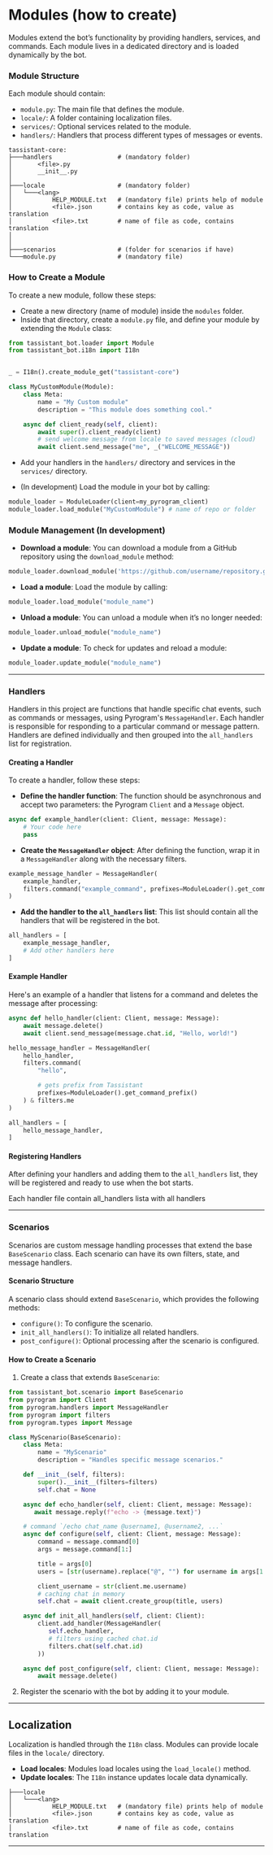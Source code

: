 # Modules (how to create)

Modules extend the bot’s functionality by providing handlers, services, and commands. Each module lives in a dedicated directory and is loaded dynamically by the bot.

### Module Structure

Each module should contain:

- `module.py`: The main file that defines the module.
- `locale/`: A folder containing localization files.
- `services/`: Optional services related to the module.
- `handlers/`: Handlers that process different types of messages or events.

```
tassistant-core:
├───handlers                  # (mandatory folder)
│       <file>.py
│       __init__.py
│
├───locale                    # (mandatory folder)
│   └───<lang>
│           HELP_MODULE.txt   # (mandatory file) prints help of module
│           <file>.json       # contains key as code, value as translation
│           <file>.txt        # name of file as code, contains translation
│
│
├───scenarios                 # (folder for scenarios if have)
└───module.py                 # (mandatory file)
```
### How to Create a Module

To create a new module, follow these steps:

- Create a new directory (name of module) inside the `modules` folder.
- Inside that directory, create a `module.py` file, and define your module by extending the `Module` class:

```python
from tassistant_bot.loader import Module
from tassistant_bot.i18n import I18n


_ = I18n().create_module_get("tassistant-core")

class MyCustomModule(Module):
    class Meta:
        name = "My Custom module"
        description = "This module does something cool."

    async def client_ready(self, client):
        await super().client_ready(client)
        # send welcome message from locale to saved messages (cloud)
        await client.send_message("me", _("WELCOME_MESSAGE"))
```

- Add your handlers in the `handlers/` directory and services in the `services/` directory.

- (In development) Load the module in your bot by calling:

```python
module_loader = ModuleLoader(client=my_pyrogram_client)
module_loader.load_module("MyCustomModule") # name of repo or folder
```

### Module Management (In development)

- **Download a module**: You can download a module from a GitHub repository using the `download_module` method:

```python
module_loader.download_module('https://github.com/username/repository.git')
```

- **Load a module**: Load the module by calling:

```python
module_loader.load_module("module_name")
```

- **Unload a module**: You can unload a module when it’s no longer needed:

```python
module_loader.unload_module("module_name")
```

- **Update a module**: To check for updates and reload a module:

```python
module_loader.update_module("module_name")
```

---


### Handlers

Handlers in this project are functions that handle specific chat events, such as commands or messages, using Pyrogram's `MessageHandler`. Each handler is responsible for responding to a particular command or message pattern. Handlers are defined individually and then grouped into the `all_handlers` list for registration.

#### Creating a Handler

To create a handler, follow these steps:

- **Define the handler function**: The function should be asynchronous and accept two parameters: the Pyrogram `Client` and a `Message` object.
```python
async def example_handler(client: Client, message: Message):
    # Your code here
    pass
```

- **Create the `MessageHandler` object**: After defining the function, wrap it in a `MessageHandler` along with the necessary filters.
```python
example_message_handler = MessageHandler(
    example_handler,
    filters.command("example_command", prefixes=ModuleLoader().get_command_prefix()) & filters.me
)
```

- **Add the handler to the `all_handlers` list**: This list should contain all the handlers that will be registered in the bot.
```python
all_handlers = [
    example_message_handler,
    # Add other handlers here
]
```

#### Example Handler

Here's an example of a handler that listens for a command and deletes the message after processing:
```python
async def hello_handler(client: Client, message: Message):
    await message.delete()
    await client.send_message(message.chat.id, "Hello, world!")

hello_message_handler = MessageHandler(
    hello_handler,
    filters.command(
        "hello",

        # gets prefix from Tassistant
        prefixes=ModuleLoader().get_command_prefix()
    ) & filters.me
)

all_handlers = [
    hello_message_handler,
]
```

#### Registering Handlers

After defining your handlers and adding them to the `all_handlers` list, they will be registered and ready to use when the bot starts.

Each handler file contain all_handlers lista with all handlers
___

### Scenarios

Scenarios are custom message handling processes that extend the base `BaseScenario` class. Each scenario can have its own filters, state, and message handlers.

#### Scenario Structure

A scenario class should extend `BaseScenario`, which provides the following methods:

- `configure()`: To configure the scenario.
- `init_all_handlers()`: To initialize all related handlers.
- `post_configure()`: Optional processing after the scenario is configured.

#### How to Create a Scenario

1. Create a class that extends `BaseScenario`:

```py
from tassistant_bot.scenario import BaseScenario
from pyrogram import Client
from pyrogram.handlers import MessageHandler
from pyrogram import filters
from pyrogram.types import Message

class MyScenario(BaseScenario):
    class Meta:
        name = "MyScenario"
        description = "Handles specific message scenarios."

    def __init__(self, filters):
        super().__init__(filters=filters)
        self.chat = None

    async def echo_handler(self, client: Client, message: Message):
       await message.reply(f"echo -> {message.text}")

    # command `/echo chat_name @username1, @username2, ...`
    async def configure(self, client: Client, message: Message):
        command = message.command[0]
        args = message.command[1:]

        title = args[0]
        users = [str(username).replace("@", "") for username in args[1:]]

        client_username = str(client.me.username)
        # caching chat in memory
        self.chat = await client.create_group(title, users)

    async def init_all_handlers(self, client: Client):
        client.add_handler(MessageHandler(
           self.echo_handler,
           # filters using cached chat.id
           filters.chat(self.chat.id)
        ))

    async def post_configure(self, client: Client, message: Message):
        await message.delete()
```

2. Register the scenario with the bot by adding it to your module.

---

## Localization

Localization is handled through the `I18n` class. Modules can provide locale files in the `locale/` directory.

- **Load locales**: Modules load locales using the `load_locale()` method.
- **Update locales**: The `I18n` instance updates locale data dynamically.

```
├───locale
│   └───<lang>
│           HELP_MODULE.txt   # (mandatory file) prints help of module
│           <file>.json       # contains key as code, value as translation
│           <file>.txt        # name of file as code, contains translation
```

---
